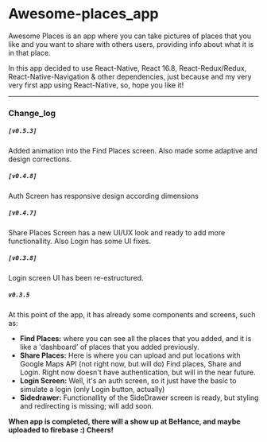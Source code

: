 <h1>Awesome-places_app</h1>

<p>Awesome Places is an app where you can take pictures of places that you like and you want to share with others users, providing info about what it is in that place.</p>

<p>In this app decided to use React-Native, React 16.8, React-Redux/Redux, React-Native-Navigation & other dependencies, just because and my very very first app using React-Native, so, hope you like it!</p>
<hr/>
<h3>Change_log</h3>

<h5><code>[v0.5.3]</code></h5>
<p>Added animation into the Find Places screen. Also made some adaptive and design corrections.</p>

<h5><code>[v0.4.8]</code></h5>
<p>Auth Screen has responsive design according dimensions</p>

<h5><code>[v0.4.7]</code></h5>
<p>Share Places Screen has a new UI/UX look and ready to add more functionallity. Also Login has some UI fixes.</p>

<h5><code>[v0.3.8]</code></h5>
<p>Login screen UI has been re-estructured.</p>

<h5><code>v0.3.5</code></h5>
<p> At this point of the app, it has already some components and screens, such as:</p>
<ul>
  <li><b>Find Places:</b> where you can see all the places that you added, and it is like a 'dashboard' of places that you added previously.</li>
  <li><b>Share Places:</b> Here is where you can upload and put locations with Google Maps API (not right now, but will do)
Find places, Share and Login. Right now doesn't have authentication, but will in the near future.</li>
  <li><b>Login Screen:</b> Well, it's an auth screen, so it just have the basic to simulate a login (only Login button, actually)</li>
  <li><b>Sidedrawer:</b> Functionallity of the SideDrawer screen is ready, but styling and redirecting is missing; will add soon.</lI>
</ul>

<p><b>When app is completed, there will a show up at BeHance, and maybe uploaded to firebase :) Cheers! </b></p>
